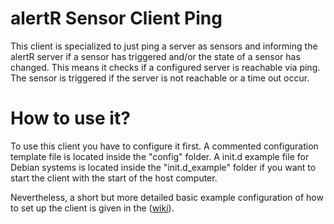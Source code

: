 alertR Sensor Client Ping
======

This client is specialized to just ping a server as sensors and informing the alertR server if a sensor has triggered and/or the state of a sensor has changed. This means it checks if a configured server is reachable via ping. The sensor is triggered if the server is not reachable or a time out occur. 


How to use it?
======

To use this client you have to configure it first. A commented configuration template file is located inside the "config" folder. A init.d example file for Debian systems is located inside the "init.d_example" folder if you want to start the client with the start of the host computer.

Nevertheless, a short but more detailed basic example configuration of how to set up the client is given in the ([wiki](https://github.com/sqall01/alertR/wiki/Example-configuration)).